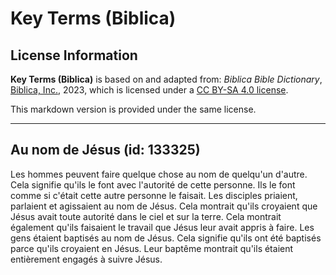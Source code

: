 # Key Terms (Biblica)

## License Information

**Key Terms (Biblica)** is based on and adapted from: _Biblica Bible Dictionary_, [Biblica, Inc.](https://www.biblica.com/), 2023, which is licensed under a [CC BY-SA 4.0 license](https://creativecommons.org/licenses/by-sa/4.0/legalcode.en).

This markdown version is provided under the same license.



--------------------------------

## Au nom de Jésus (id: 133325)

Les hommes peuvent faire quelque chose au nom de quelqu'un d'autre. Cela signifie qu'ils le font avec l'autorité de cette personne. Ils le font comme si c'était cette autre personne le faisait. Les disciples priaient, parlaient et agissaient au nom de Jésus. Cela montrait qu'ils croyaient que Jésus avait toute autorité dans le ciel et sur la terre. Cela montrait également qu'ils faisaient le travail que Jésus leur avait appris à faire. Les gens étaient baptisés au nom de Jésus. Cela signifie qu'ils ont été baptisés parce qu'ils croyaient en Jésus. Leur baptême montrait qu'ils étaient entièrement engagés à suivre Jésus.



